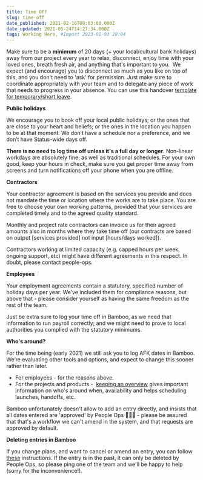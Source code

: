 ```yaml
---
title: Time Off
slug: time-off
date_published: 2021-02-16T09:03:00.000Z
date_updated: 2021-05-24T14:27:34.000Z
tags: Working Here, #Import 2023-01-03 20:04
---
```


Make sure to be a **minimum** of 20 days (+ your local/cultural bank holidays) away from our project every year to relax, disconnect, enjoy time with your loved ones, breath fresh air, and anything that's important to you.  We expect (and encourage) you to disconnect as much as you like on top of this, and you don't need to 'ask' for permission. Just make sure to coordinate appropriately with your team and to delegate any piece of work that needs to progress in your absence. You can use this handover [template for temporary/short leave](https://docs.google.com/spreadsheets/d/15pbTvWJf0luQflw1aRPtX7q00y89_h948Bf3Q861JDk/edit#gid=0). 

**Public holidays**

We encourage you to book off your local public holidays; or the ones that are close to your heart and beliefs; or the ones in the location you happen to be at that moment. We don’t have a schedule nor a preference, and we don’t have Status-wide days off.

**There is no need to log time off unless it's a full day or longer**. Non-linear workdays are absolutely fine; as well as traditional schedules. For your own good, keep your hours in check, make sure you get proper time away from screens and turn notifications off your phone when you are offline.

**Contractors**

Your contractor agreement is based on the services you provide and does not mandate the time or location where the works are to take place. You are free to choose your own working patterns, provided that your services are completed timely and to the agreed quality standard.

Monthly and project rate contractors can invoice us for their agreed amounts also in months where they take time off (our contracts are based on output [services provided] not input [hours/days worked]).

Contractors working at limited capacity (e.g. capped hours per week, ongoing support, etc) might have different agreements in this respect. In doubt, please contact people-ops.

**Employees**

Your employment agreements contain a statutory, specified number of holiday days per year. We’ve included them for compliance reasons, but above that - please consider yourself as having the same freedom as the rest of the team.

Just be extra sure to log your time off in Bamboo, as we need that information to run payroll correctly; and we might need to prove to local authorities you complied with the statutory minimums.

**Who's around?**

For the time being (early 2021) we still ask you to log AFK dates in Bamboo. We’re evaluating other tools and options, and expect to change this sooner rather than later.

- For employees - for the reasons above.
- For the projects and products -  [keeping an overview](https://statusim.bamboohr.com/calendar) gives important information on who's around when, availability and helps scheduling launches, handoffs, etc.

Bamboo unfortunately doesn't allow to add an entry directly, and insists that all dates entered are 'approved' by People Ops 🤦🏻‍♀️ - please be assured that that's a workflow we can't amend in the system, and that requests are approved by default.

**Deleting entries in Bamboo**

If you change plans, and want to cancel or amend an entry, you can follow[ these](https://help.bamboohr.com/hc/en-us/articles/227886287-Update-or-Cancel-a-Time-Off-Request) instructions. If the entry is in the past, it can only be deleted by People Ops, so please ping one of the team and we'll be happy to help (sorry for the inconvenience!).
